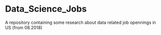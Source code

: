# Data_Science_Jobs
A repository containing some research about data related job opennings in US (from 08.2018) 

